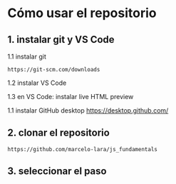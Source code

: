 # Cómo usar el repositorio

## 1. instalar git y VS Code

1.1 instalar git
```
https://git-scm.com/downloads
```

1.2 instalar VS Code

1.3 en VS Code: instalar live HTML preview


1.1 instalar GitHub desktop
https://desktop.github.com/

## 2. clonar el repositorio

```
https://github.com/marcelo-lara/js_fundamentals
````


## 3. seleccionar el paso


